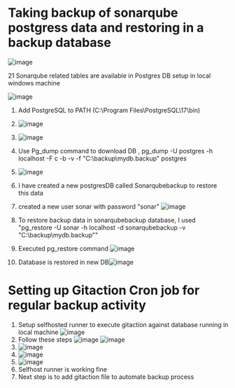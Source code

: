 # Taking backup of sonarqube postgress data and restoring in a backup database 
![image](https://github.com/user-attachments/assets/7d7b3800-2e41-43cb-90b8-ad9e02287b3d)


21 Sonarqube related tables are available in Postgres DB setup in local windows machine

![image](https://github.com/user-attachments/assets/14d2f016-6419-42db-b7bd-794a6b77e66f)

1. Add PostgreSQL to PATH    (C:\Program Files\PostgreSQL\17\bin)
2. ![image](https://github.com/user-attachments/assets/05253eab-7e58-4c65-80ac-98ac4a4fdb29)
3. ![image](https://github.com/user-attachments/assets/9d854bd0-4246-4c7b-96de-2269ec30d0ce)
4. Use Pg_dump command to download DB ,  pg_dump -U postgres -h localhost -F c -b -v -f "C:\backup\mydb.backup" postgres
5. ![image](https://github.com/user-attachments/assets/a218b0c1-2905-4f0c-b4f1-b2e680794850)
6. I have created a new postgresDB called Sonarqubebackup to restore this data
7. created a new user sonar with password "sonar" ![image](https://github.com/user-attachments/assets/0736ca33-6f8f-499b-a692-9966026cc681)

8. To restore backup data in sonarqubebackup database, I used   "pg_restore -U sonar -h localhost -d sonarqubebackup -v "C:\backup\mydb.backup""

9. Executed pg_restore command ![image](https://github.com/user-attachments/assets/b09d4a3c-e946-40df-8b4b-f6e9230cc4f7)

10. Database is restored in new DB![image](https://github.com/user-attachments/assets/de6a5850-e6e6-4000-bf6d-dc03fb60f8c3)

# Setting up Gitaction Cron job for regular backup activity

1. Setup selfhosted runner to execute gitaction against database running in local machine   ![image](https://github.com/user-attachments/assets/9610aeb8-e59d-4dc1-b3d4-29e3cedad7cf)
2. Follow these steps  ![image](https://github.com/user-attachments/assets/21e45fef-a44f-43a9-928d-e473559ab93f)  ![image](https://github.com/user-attachments/assets/91f16ab5-1c89-4e66-b79b-f684e31d0f56)
3. ![image](https://github.com/user-attachments/assets/2d67bb9a-84f5-4145-af61-aae6c745a72e)
4. ![image](https://github.com/user-attachments/assets/4affbf56-4a3a-4439-99b5-cdb8fc087b23)
5. ![image](https://github.com/user-attachments/assets/a4d1e807-d836-41c9-b6bc-53bd7fa14e48)
6. Selfhost runner is working fine
7. Next step is to add gitaction file to automate backup process





